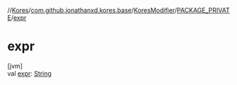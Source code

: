 //[Kores](../../../../index.md)/[com.github.jonathanxd.kores.base](../../index.md)/[KoresModifier](../index.md)/[PACKAGE_PRIVATE](index.md)/[expr](expr.md)

# expr

[jvm]\
val [expr](expr.md): [String](https://kotlinlang.org/api/latest/jvm/stdlib/kotlin/-string/index.html)
